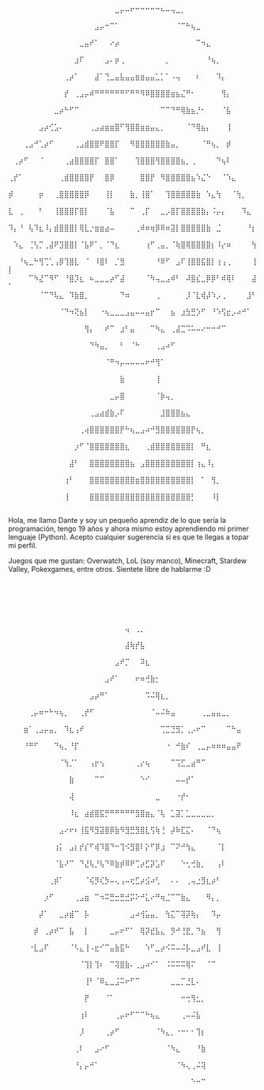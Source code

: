 
⠀⠀⠀⠀⠀⠀⠀⠀⠀⠀⠀⠀⠀⠀⠀⠀⠀⠀⠀⠀⠀⣀⡤⠤⠖⠒⠒⠒⠒⠒⠦⠤⢤⣀⡀⠀⠀⠀⠀⠀⠀⠀⠀⠀⠀⠀⠀⠀⠀⠀
⠀⠀⠀⠀⠀⠀⠀⠀⠀⠀⠀⠀⠀⠀⠀⠀⠀⣠⡤⠒⠉⠁⠀⠀⠀⠀⠀⠀⠀⠀⠀⠀⠀⠈⠉⠓⢦⣀⠀⠀⠀⠀⠀⠀⠀⠀⠀⠀⠀⠀
⠀⠀⠀⠀⠀⠀⠀⠀⠀⠀⠀⠀⠀⠀⣀⣤⠞⠁⠀⠀⠔⡴⠀⠀⠀⠀⠀⠀⠀⠀⠀⠀⠀⠀⠀⠀⠀⠉⠲⣄⠀⠀⠀⠀⠀⠀⠀⠀⠀⠀
⠀⠀⠀⠀⠀⠀⠀⠀⠀⠀⠀⠀⠀⣰⠏⠀⠀⠀⠀⣠⠄⡶⢀⠀⠀⠀⠀⠀⠀⠀⠀⡀⠀⠀⠀⠀⠀⠀⠀⠘⢦⡀⠀⠀⠀⠀⠀⠀⠀⠀
⠀⠀⠀⠀⠀⠀⠀⠀⠀⠀⠀⢀⡴⠁⠀⠀⠀⣼⠁⢙⣀⣤⣧⣤⣤⣶⣶⣤⣤⣁⡁⠁⠠⢤⠀⠀⠀⠆⠀⠀⠀⠹⡄⠀⠀⠀⠀⠀⠀⠀
⠀⠀⠀⠀⠀⠀⠀⠀⠀⠀⠀⡞⠀⢀⣠⡤⠾⠛⠛⠛⠛⠛⠛⠋⠛⠛⠻⠿⣿⣿⣿⣿⣶⣦⣌⠛⠂⠀⠀⠀⠀⠀⢻⡄⠀⠀⠀⠀⠀⠀
⠀⠀⠀⠀⠀⠀⠀⠀⠀⣀⡴⠓⠋⠉⠀⠀⠀⠀⠀⠀⠀⠀⠀⠀⠀⠀⠀⠀⠀⠀⠉⠉⠙⠛⢿⣷⣦⡘⠂⠀⠀⠀⠈⣧⠀⠀⠀⠀⠀⠀
⠀⠀⠀⠀⠀⠀⣠⡴⢊⣡⠄⠀⠀⠀⠀⠀⢀⣠⣴⣶⣶⣿⠋⢻⣿⣿⣶⣶⣤⣄⡀⠀⠀⠀⠀⠈⠙⢿⣦⡄⠀⠀⠀⢸⠀⠀⠀⠀⠀⠀
⠀⠀⠀⢀⣠⠚⢁⡴⠋⠀⠀⠀⠀⢀⣠⣾⣿⣿⠟⣿⣿⡏⠀⠀⠻⣿⣿⣿⣿⣿⣿⣷⣤⡀⠀⠀⠀⠀⠈⠛⢦⡀⠀⡾⠀⠀⠀⠀⠀⠀
⠀⢀⡴⠋⠀⠀⠈⠀⠀⠀⠀⢀⣴⣿⣿⣿⣿⡏⠀⣿⣿⠁⠀⠀⠀⢹⣿⣿⣿⢻⣿⣿⣿⣿⣦⡀⢀⠀⠀⠀⠀⠙⢦⠇⠀⠀⠀⠀⠀⠀
⢀⡞⠁⠀⠀⠀⠀⠀⠀⠀⢀⣾⣿⣿⣿⣿⡟⠀⠀⣿⡿⠀⠀⠀⠀⠀⣿⣿⡟⠀⠻⣿⣿⣿⣿⣿⣦⠱⣌⠑⠀⠀⠈⠱⣄⠀⠀⠀⠀⠀
⡾⠀⠀⠀⠀⠀⡶⠀⠀⢀⣿⣿⣿⣿⣿⡿⠀⠀⠀⢸⡇⠀⠀⠀⣷⡀⢸⣿⠁⠀⠀⢹⣿⣿⣿⣿⣿⣷⠀⠱⣄⢳⠀⠀⠈⢳⡀⠀⠀⠀
⣇⠀⢀⠀⠀⠀⠃⠀⠀⢸⣿⣿⣿⡏⣿⡇⠀⠀⠀⠈⣧⠀⠀⠀⠉⠀⢀⡏⠀⠀⣀⡠⣿⡏⣿⣿⣿⣿⣷⡄⠨⡤⡄⠀⠀⠀⠹⣄⠀⠀
⠹⡄⠘⠀⢧⠹⣆⠸⡄⣾⣿⣿⣿⡇⢿⣇⡐⣶⣶⣴⠤⠀⠀⠀⠀⢀⠾⠶⢶⡿⠿⠶⣽⡇⣿⣿⣿⣿⣿⣷⠀⣈⠀⠀⠀⠀⠀⠘⡆⠀
⠀⠱⣄⠀⢈⢣⡉⢀⣼⠟⣹⣿⣿⡇⠈⣧⠟⠁⡀⠈⠙⣆⠀⠀⠀⠀⠀⢰⠋⢀⣤⡀⠈⢷⣿⢿⣿⣿⣿⣿⡆⠸⡔⠶⠀⠀⠀⠀⢳⠀
⠀⠀⠘⢦⣀⠓⢻⢉⢁⢠⡿⢹⣿⣇⠀⠈⠀⠸⣿⠇⠀⡈⣻⠀⠀⠀⠀⠀⠀⠘⠿⠋⠀⣠⠏⢸⣿⣿⣯⣿⡇⢰⢠⢀⠀⠀⠀⠀⢸⡇
⠀⠀⠀⠀⠉⠳⣜⠉⠻⠋⠀⠘⣿⡹⣆⠀⠦⣀⣀⣀⡴⠋⣼⠀⠀⠀⠀⠈⠳⢤⣀⣠⠾⠃⠀⠼⣿⣎⣀⡿⡿⠃⠾⢿⠇⠀⠀⠀⣼⠁
⠀⠀⠀⠀⠀⠀⠈⠉⠙⢧⣄⠀⠹⣷⣿⡀⠀⠀⠀⠀⠀⠀⠙⠶⠀⠀⠀⠀⠀⢀⠀⠀⠀⠀⠀⡸⠈⣇⢾⡼⠱⡠⢀⠀⠀⠀⠀⣸⠃⠀
⠀⠀⠀⠀⠀⠀⠀⠀⠀⠀⠈⠙⠲⢝⣦⡇⠀⠀⠐⢦⣀⣀⣀⣠⣤⠤⠤⣤⡖⠉⠀⠀⣦⠀⣰⣳⣛⡱⠋⠀⠘⠱⢫⣖⡠⠴⠚⠁⠀⠀
⠀⠀⠀⠀⠀⠀⠀⠀⠀⠀⠀⠀⠀⠀⠀⢻⡄⠀⠀⠞⠉⠀⣰⠃⣤⠀⠀⠀⠉⠳⣄⠀⢀⣼⣉⠩⠥⠤⠔⠒⠒⠚⠉⠀⠀⠀⠀⠀⠀⠀
⠀⠀⠀⠀⠀⠀⠀⠀⠀⠀⠀⠀⠀⠀⠀⠀⠙⠳⣤⡀⠀⠀⠃⠀⠈⠓⠀⠀⠀⢀⣠⠴⠋⠀⠀⠀⠀⠀⠀⠀⠀⠀⠀⠀⠀⠀⠀⠀⠀⠀
⠀⠀⠀⠀⠀⠀⠀⠀⠀⠀⠀⠀⠀⠀⠀⠀⠀⠀⠀⠈⠛⠲⡤⠤⠤⠤⠤⠖⠚⢻⠁⠀⠀⠀⠀⠀⠀⠀⠀⠀⠀⠀⠀⠀⠀⠀⠀⠀⠀⠀
⠀⠀⠀⠀⠀⠀⠀⠀⠀⠀⠀⠀⠀⠀⠀⠀⠀⠀⠀⠀⠀⠀⣷⠀⠀⠀⠀⠀⠀⢸⠀⠀⠀⠀⠀⠀⠀⠀⠀⠀⠀⠀⠀⠀⠀⠀⠀⠀⠀⠀
⠀⠀⠀⠀⠀⠀⠀⠀⠀⠀⠀⠀⠀⠀⠀⠀⠀⠀⠀⠀⣀⡤⣿⠀⠀⠀⠀⠀⠀⠈⡷⢤⡀⠀⠀⠀⠀⠀⠀⠀⠀⠀⠀⠀⠀⠀⠀⠀⠀⠀
⠀⠀⠀⠀⠀⠀⠀⠀⠀⠀⠀⠀⠀⠀⠀⠀⢀⣠⣴⣾⣷⡠⠏⠀⠀⠀⠀⠀⠀⠀⣸⣿⣿⣿⣦⣄⠀⠀⠀⠀⠀⠀⠀⠀⠀⠀⠀⠀⠀⠀
⠀⠀⠀⠀⠀⠀⠀⠀⠀⠀⠀⠀⠀⠀⢀⢴⣿⣿⣿⣿⣿⣿⡟⠓⢦⣀⣠⠴⠚⣻⣿⣿⣿⣿⣿⣿⡟⢦⡀⠀⠀⠀⠀⠀⠀⠀⠀⠀⠀⠀
⠀⠀⠀⠀⠀⠀⠀⠀⠀⠀⠀⠀⠀⡰⠋⠈⣿⣿⣿⣿⣿⣿⣿⣆⠀⠀⠀⢀⣾⣿⣿⣿⣿⣿⣿⣿⡇⠀⠛⣆⠀⠀⠀⠀⠀⠀⠀⠀⠀⠀
⠀⠀⠀⠀⠀⠀⠀⠀⠀⠀⠀⠀⣼⠃⠀⠀⣿⣿⣿⣿⣿⣿⣿⣿⣦⠀⣠⣿⣿⣿⣿⣿⣿⣿⣿⣿⡇⢰⣄⠸⡄⠀⠀⠀⠀⠀⠀⠀⠀⠀
⠀⠀⠀⠀⠀⠀⠀⠀⠀⠀⠀⢰⠃⠀⠀⠀⣿⣿⣿⣿⣿⣿⣿⣿⣿⣶⣿⣿⣿⣿⣿⣿⣿⣿⣿⣿⡇⠀⠁⠀⢻⡀⠀⠀⠀⠀⠀⠀⠀⠀
⠀⠀⠀⠀⠀⠀⠀⠀⠀⠀⠀⢸⠀⠀⠀⠀⣿⣿⣿⣿⣿⣿⣿⣿⣿⣿⣿⣿⣿⣿⣿⣿⣿⣿⣿⣿⡃⠀⠀⠀⠸⡇⠀⠀⠀⠀⠀⠀⠀⠀






   Hola, me llamo Dante y soy un pequeño aprendiz de lo que sería la programación,
   tengo 19 años y ahora mismo estoy aprendiendo mi primer lenguaje (Python). 
   Acepto cualquier sugerencia si es que te llegas a topar mi perfil.

   Juegos que me gustan: Overwatch, LoL (soy manco), Minecraft, Stardew Valley, Pokexgames, entre otros.
      Sientete libre de hablarme :D
⠀⠀⠀⠀⠀⠀⠀⠀⠀⠀⠀⠀⠀⠀⠀⠀⠀⠀⠀⠀⠀⠀⠀⠀⠀⠀⠀⠀⠀⠀⠀⠀⠀⠀⠀⠀⠀⠀⠀⠀⠀⠀⠀⠀⠀⠀⠀⠀⠀⠀⠀
⠀⠀⠀⠀⠀⠀⠀⠀⠀⠀⠀⠀⠀⠀⠀⠀⠀⠀⠀⠀⠀⠀⠀⠀⠀⠀⠀⠀⠀⠀⠀⠀⠀⠀⠀⠀⠀⠀⠀⠀⠀⠀⠀⠀⠀⠀⠀⠀⠀⠀⠀
⠀⠀⠀⠀⠀⠀⠀⠀⠀⠀⠀⠀⠀⠀⠀⠀⠀⠀⠀⠀⠀⠀⠀⠀⠀⠀⠀⠀⠀⠀⠀⠀⠀⠀⠀⠀⠀⠀⠀⠀⠀⠀⠀⠀⠀⠀⠀⠀⠀⠀⠀
⠀⠀⠀⠀⠀⠀⠀⠀⠀⠀⠀⠀⠀⠀⠀⠀⠀⠀⠀⠀⠀⠀⠀⢤⠀⢀⡀⠀⠀⠀⠀⠀⠀⠀⠀⠀⠀⠀⠀⠀⠀⠀⠀⠀⠀⠀⠀⠀⠀⠀⠀
⠀⠀⠀⠀⠀⠀⠀⠀⠀⠀⠀⠀⠀⠀⠀⠀⠀⠀⠀⠀⠀⠀⠀⣼⢷⡞⣧⠀⠀⠀⠀⠀⠀⠀⠀⠀⠀⠀⠀⠀⠀⠀⠀⠀⠀⠀⠀⠀⠀⠀⠀
⠀⠀⠀⠀⠀⠀⠀⠀⠀⠀⠀⠀⠀⠀⠀⠀⠀⠀⠀⠀⠀⣠⠞⡉⠀⠀⠽⣆⠀⠀⠀⠀⠀⠀⠀⠀⠀⠀⠀⠀⠀⠀⠀⠀⠀⠀⠀⠀⠀⠀⠀
⠀⠀⠀⠀⠀⠀⠀⠀⠀⠀⠀⠀⠀⠀⠀⠀⠀⠀⠀⣠⠞⠁⠀⠀⠀⠖⠶⢚⣷⡂⠀⠀⠀⠀⠀⠀⠀⠀⠀⠀⠀⠀⠀⠀⠀⠀⠀⠀⠀⠀⠀
⠀⠀⠀⠀⠀⠀⠀⠀⠀⠀⠀⠀⠀⠀⠀⠀⣠⡴⠛⠁⠀⠀⠀⠀⠀⠀⠀⠩⠬⢿⣆⡀⠀⠀⠀⠀⠀⠀⠀⠀⠀⠀⠀⠀⠀⠀⠀⠀⠀⠀⠀
⠀⠀⠀⠀⢀⡤⠶⠒⠓⠲⢦⡀⠀⠀⢀⡞⠋⠀⠀⠀⠀⠀⠀⠀⠀⠀⠀⠀⠈⠤⠬⠷⣤⠀⠀⠀⠀⠀⢀⣀⣤⣤⣀⡀⠀⠀⠀⠀⠀⠀⠀
⠀⠀⠀⣶⠁⢀⣠⡤⣤⡀⠀⠹⣆⢠⠞⠀⠀⠀⠀⠀⠀⠀⠀⠀⠀⠀⠀⠀⠀⠀⢉⣉⣙⣻⡁⢀⡠⠖⠉⠀⠀⠀⠀⠉⠓⣤⠀⠀⠀⠀⠀
⠀⠀⠀⠘⠛⠋⠀⠀⠀⠙⢦⡀⠘⡏⠀⠀⠀⠀⠀⠀⠀⠀⠀⠀⠀⠀⠀⠀⠀⠀⠀⠐⠀⠚⣷⠎⠀⢀⣀⡤⠶⠶⠶⣤⣤⠟⠀⠀⠀⠀⠀
⠀⠀⠀⠀⠀⠀⠀⠀⠀⠀⠈⢳⡈⠁⠀⠀⢠⡖⢢⠀⠀⠀⠀⠀⠀⢀⡔⢦⠀⠀⠀⠀⠉⢩⣋⣀⣴⠛⠉⠀⠀⠀⠀⠀⠀⠀⠀⠀⠀⠀⠀
⠀⠀⠀⠀⠀⠀⠀⠀⠀⠀⠀⠀⣷⠀⠀⠀⠀⠉⠉⠀⠀⠀⠀⠀⠀⠀⠑⠊⠀⠀⠀⠀⠀⠤⠤⡞⠁⠀⠀⠀⠀⠀⠀⠀⠀⠀⠀⠀⠀⠀⠀
⠀⠀⠀⠀⠀⠀⠀⠀⠀⠀⠀⠀⢼⠀⠀⠀⠀⠀⠀⠀⠀⠀⠀⠀⠀⠀⠀⠀⠀⣀⠀⠀⠀⠐⡞⠂⠀⠀⠀⠀⠀⠀⠀⠀⠀⠀⠀⠀⠀⠀⠀
⠀⠀⠀⠀⠀⠀⠀⠀⠀⠀⠀⠀⠸⣆⠀⣴⣾⣿⣯⡛⠛⠛⠛⠛⠛⣻⣿⣶⣄⠈⢧⠀⣁⣽⡁⣁⣀⣀⣀⣀⡀⠀⠀⠀⠀⠀⠀⠀⠀⠀⠀
⠀⠀⠀⠀⠀⠀⠀⠀⠀⠀⣠⠔⠖⠆⢸⣯⠻⣻⣽⣿⡿⣷⠻⣻⣛⣻⣿⣇⢫⢷⢘⠀⡼⠷⣏⣍⠄⠀⠀⠈⠙⢦⠀⠀⠀⠀⠀⠀⠀⠀⠀
⠀⠀⠀⠀⠀⠀⠀⠀⠀⢰⡅⠀⣠⡆⡞⡎⠋⢾⠹⣿⠙⠒⢹⠪⣻⣿⠇⡕⠋⡿⣰⠀⠉⠝⠚⢳⣄⠀⠀⠀⠀⠈⡇⠀⠀⠀⠀⠀⠀⠀⠀
⠀⠀⠀⠀⠀⠀⠀⠀⠀⠈⣧⠜⠉⠀⠙⣜⢧⡘⢧⠙⠿⣷⡾⠿⠟⢉⡴⣋⡽⣡⠏⠀⠀⠀⠑⢂⢚⣷⡀⠀⠀⢠⠇⠀⠀⠀⠀⠀⠀⠀⠀
⠀⠀⠀⠀⠀⠀⠀⠀⢀⡾⠁⠀⠀⠀⠀⠈⢮⡻⢎⡳⠤⢄⢠⠤⢖⣋⡴⣪⠴⢃⠀⠀⠄⠄⠀⢀⢤⣐⣻⣆⡴⠃⠀⠀⠀⠀⠀⠀⠀⠀⠀
⠀⠀⠀⠀⠀⠀⠀⡰⠋⠀⠀⠀⠀⢀⣠⣶⠀⠉⠲⠭⣛⣒⣛⣚⡭⠕⠚⣅⠔⠛⢶⣈⠉⠉⣷⣄⠀⠀⠀⠻⡄⡀⠀⠀⠀⠀⠀⠀⠀⠀⠀
⠀⠀⠀⠀⠀⠀⡼⠁⠀⠀⣀⡴⣾⠉⠀⡧⠀⠀⠀⠀⠀⠀⠀⠀⣠⠴⢺⣥⣤⡀⠀⢳⣍⠉⢽⡽⢷⡄⠀⠀⠹⡤⠀⠀⠀⠀⠀⠀⠀⠀⠀
⠀⠀⠀⠀⠀⡾⠀⢀⡴⠞⠉⠀⣧⠀⠀⡇⠀⠀⠀⠀⣀⡤⠖⠋⠁⠀⢿⡽⣞⣧⣄⠀⡻⠚⢘⣟⡀⠙⣦⠀⠀⢻⠀⠀⠀⠀⠀⠀⠀⠀⠀
⠀⠀⠀⠀⠐⣇⣠⠏⠀⠀⠀⠀⠈⠣⣄⢸⠠⣖⠊⠉⣤⣷⣯⠓⠀⠀⠀⠱⠋⣀⡴⠪⠭⠤⠬⡧⣀⣠⠞⣇⠀⢸⠀⠀⠀⠀⠀⠀⠀⠀⠀
⠀⠀⠀⠀⠀⠀⠀⠀⠀⠀⠀⠀⠀⠀⠈⢹⡇⢹⠆⠀⠉⢽⣿⣷⠄⢀⣠⠴⠊⠁⠀⠨⠭⠭⠭⢿⠍⠀⠀⠈⠉⠀⠀⠀⠀⠀⠀⠀⠀⠀⠀
⠀⠀⠀⠀⠀⠀⠀⠀⠀⠀⠀⠀⠀⠀⠀⢸⠃⠈⠿⣄⣀⣨⠭⠖⠋⠉⠀⠀⠀⠀⠀⠀⣀⣀⡉⣘⣇⠄⠀⠀⠀⠀⠀⠀⠀⠀⠀⠀⠀⠀⠀
⠀⠀⠀⠀⠀⠀⠀⠀⠀⠀⠀⠀⠀⠀⠀⡟⠀⠀⠀⠈⠁⠀⠀⠀⠀⠀⠀⠀⠀⠀⠀⠀⠀⠀⠒⢒⢻⣂⡀⠀⠀⠀⠀⠀⠀⠀⠀⠀⠀⠀⠀
⠀⠀⠀⠀⠀⠀⠀⠀⠀⠀⠀⠀⠀⠀⢰⠇⠀⠀⠀⠀⠀⢀⡤⠖⠋⠉⠉⠓⢦⣄⠀⠀⠀⠀⢀⠤⠬⣧⠀⠀⠀⠀⠀⠀⠀⠀⠀⠀⠀⠀⠀
⠀⠀⠀⠀⠀⠀⠀⠀⠀⠀⠀⠀⠀⠀⡸⠀⠀⠀⠀⢀⡴⠋⠀⠀⠀⠀⠀⠀⠀⠈⠳⣄⡀⠐⠒⠂⠂⢹⡆⠀⠀⠀⠀⠀⠀⠀⠀⠀⠀⠀⠀
⠀⠀⠀⠀⠀⠀⠀⠀⠀⠀⠀⠀⠀⢀⠇⠀⠀⣠⠔⠋⠀⠀⠀⠀⠀⠀⠀⠀⠀⠀⠀⠈⠳⣄⠀⠀⠀⠘⣷⠀⠀⠀⠀⠀⠀⠀⠀⠀⠀⠀⠀
⠀⠀⠀⠀⠀⠀⠀⠀⠀⠀⠀⠀⠀⠘⡄⡤⠚⠁⠀⠀⠀⠀⠀⠀⠀⠀⠀⠀⠀⠀⠀⠀⠀⠈⠳⢄⢀⠬⢽⠀⠀⠀⠀⠀⠀⠀⠀⠀⠀⠀⠀
⠀⠀⠀⠀⠀⠀⠀⠀⠀⠀⠀⠀⠀⠀⠀⠀⠀⠀⠀⠀⠀⠀⠀⠀⠀⠀⠀⠀⠀⠀⠀⠀⠀⠀⠀⠀⠑⠒⠉⠀⠀⠀⠀⠀⠀⠀⠀⠀⠀⠀
